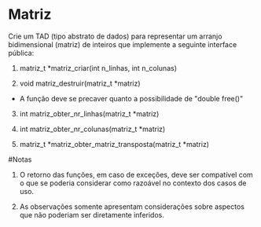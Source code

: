 # Matriz

Crie um TAD (tipo abstrato de dados) para representar um arranjo bidimensional (matriz) de
inteiros que implemente a seguinte interface pública:

1. matriz_t *matriz_criar(int n_linhas, int n_colunas)  

2. void matriz_destruir(matriz_t *matriz)
  * A função deve se precaver quanto a possibilidade de "double free()"

3. int matriz_obter_nr_linhas(matriz_t *matriz)

4. int matriz_obter_nr_colunas(matriz_t *matriz)

5. matriz_t *matriz_obter_matriz_transposta(matriz_t *matriz)
  
#Notas

1. O retorno das funções, em caso de exceções, deve ser compatível com o que se
   poderia considerar como razoável no contexto dos casos de uso.

2. As observações somente apresentam considerações sobre aspectos que não poderiam
   ser diretamente inferidos.
